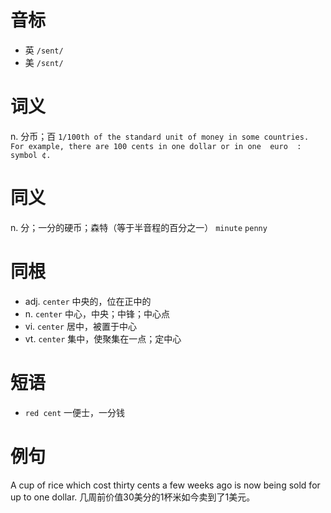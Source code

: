 # 音标

- 英 `/sent/`
- 美 `/sɛnt/`

# 词义

n. 分币；百
`1/100th of the standard unit of money in some countries. For example, there are 100 cents in one dollar or in one  euro  : symbol ¢.`

# 同义

n. 分；一分的硬币；森特（等于半音程的百分之一）
`minute` `penny`

# 同根

- adj. `center` 中央的，位在正中的
- n. `center` 中心，中央；中锋；中心点
- vi. `center` 居中，被置于中心
- vt. `center` 集中，使聚集在一点；定中心

# 短语

- `red cent` 一便士，一分钱

# 例句

A cup of rice which cost thirty cents a few weeks ago is now being sold for up to one dollar.
几周前价值30美分的1杯米如今卖到了1美元。


